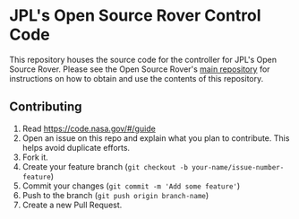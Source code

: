 # JPL's Open Source Rover Control Code
This repository houses the source code for the controller for JPL's Open Source Rover.  Please see the Open Source Rover's [main repository](https://github.com/nasa-jpl/open-source-rover) for instructions on how to obtain and use the contents of this repository.


## Contributing

1. Read https://code.nasa.gov/#/guide
2. Open an issue on this repo and explain what you plan to contribute. This helps avoid duplicate efforts.
3. Fork it.
4. Create your feature branch (`git checkout -b your-name/issue-number-feature`)
5. Commit your changes (`git commit -m 'Add some feature'`)
6. Push to the branch (`git push origin branch-name`)
7. Create a new Pull Request.
